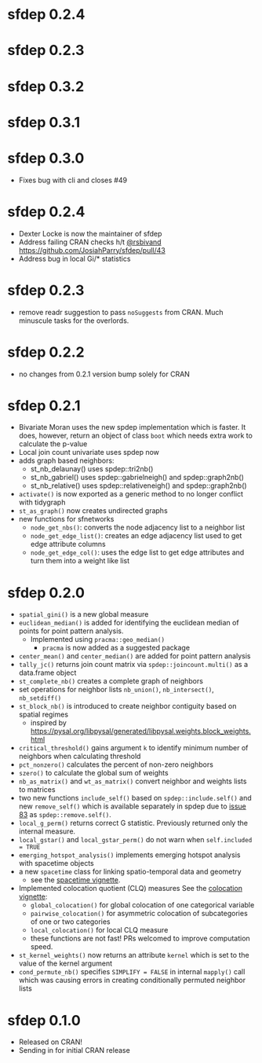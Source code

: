 # sfdep 0.2.4

# sfdep 0.2.3

# sfdep 0.3.2

# sfdep 0.3.1

# sfdep 0.3.0

- Fixes bug with cli and closes #49

# sfdep 0.2.4

- Dexter Locke is now the maintainer of sfdep
- Address failing CRAN checks h/t [@rsbivand](https://github.com/rsbivand) <https://github.com/JosiahParry/sfdep/pull/43>
- Address bug in local Gi/* statistics

# sfdep 0.2.3

- remove readr suggestion to pass `noSuggests` from CRAN. Much minuscule tasks for the overlords.

# sfdep 0.2.2

- no changes from 0.2.1 version bump solely for CRAN

# sfdep 0.2.1

- Bivariate Moran uses the new spdep implementation which is faster. It does, however, return an object of class `boot` which needs extra work to calculate the p-value
- Local join count univariate uses spdep now
- adds graph based neighbors:
  - st_nb_delaunay() uses spdep::tri2nb()
  - st_nb_gabriel() uses spdep::gabrielneigh() and spdep::graph2nb()
  - st_nb_relative() uses spdep::relativeneigh() and spdep::graph2nb()
- `activate()` is now exported as a generic method to no longer conflict with tidygraph
- `st_as_graph()` now creates undirected graphs
- new functions for sfnetworks
  - `node_get_nbs()`: converts the node adjacency list to a neighbor list
  - `node_get_edge_list()`: creates an edge adjacency list used to get edge attribute columns
  - `node_get_edge_col()`: uses the edge list to get edge attributes and turn them into a weight like list

# sfdep 0.2.0

- `spatial_gini()` is a new global measure
- `euclidean_median()` is added for identifying the euclidean median of points for point pattern analysis. 
  - Implemented using `pracma::geo_median()`
    - `pracma` is now added as a suggested package
- `center_mean()` and `center_median()` are added for point pattern analysis
- `tally_jc()` returns join count matrix via `spdep::joincount.multi()` as a data.frame object
- `st_complete_nb()` creates a complete graph of neighbors 
- set operations for neighbor lists `nb_union()`, `nb_intersect()`, `nb_setdiff()`
- `st_block_nb()` is introduced to create neighbor contiguity based on spatial regimes
  - inspired by https://pysal.org/libpysal/generated/libpysal.weights.block_weights.html
- `critical_threshold()` gains argument `k` to identify minimum number of neighbors when calculating threshold
- `pct_nonzero()` calculates the percent of non-zero neighbors
- `szero()` to calculate the global sum of weights
- `nb_as_matrix()` and `wt_as_matrix()` convert neighbor and weights lists to matrices
- two new functions `include_self()` based on `spdep::include.self()` and new `remove_self()` which is available separately in spdep due to [issue 83](https://github.com/r-spatial/spdep/issues/83) as `spdep::remove.self()`. 
- `local_g_perm()` returns correct G statistic. Previously returned only the internal measure.  
- `local_gstar()` and `local_gstar_perm()` do not warn when `self.included = TRUE`
- `emerging_hotspot_analysis()` implements emerging hotspot analysis with spacetime objects
- a new `spacetime` class for linking spatio-temporal data and geometry
  - see the [spacetime vignette](https://sfdep.josiahparry.com/articles/spacetime-s3.html).
- Implemented colocation quotient (CLQ) measures See the [colocation vignette](https://sfdep.josiahparry.com/articles/colocation-analysis.html):
  - `global_colocation()` for global colocation of one categorical variable
  - `pairwise_colocation()` for asymmetric colocation of subcategories of one or two categories
  - `local_colocation()` for local CLQ measure
  - these functions are not fast! PRs welcomed to improve computation speed.
- `st_kernel_weights()` now returns an attribute `kernel` which is set to the value of the kernel argument
- `cond_permute_nb()` specifies `SIMPLIFY = FALSE` in internal `mapply()` call which was causing errors in creating conditionally permuted neighbor lists

# sfdep 0.1.0

* Released on CRAN!
* Sending in for initial CRAN release
